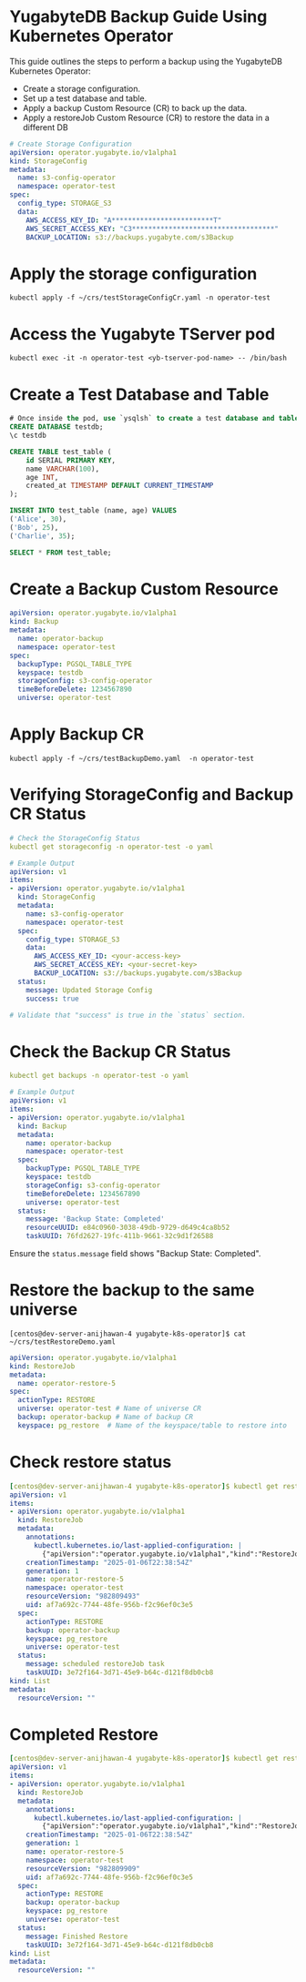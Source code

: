 # YugabyteDB Backup Guide Using Kubernetes Operator

This guide outlines the steps to perform a backup using the YugabyteDB Kubernetes Operator:
  * Create a storage configuration.
  * Set up a test database and table.
  * Apply a backup Custom Resource (CR) to back up the data.
  * Apply a restoreJob Custom Resource (CR) to restore the data in a different DB
```yaml
# Create Storage Configuration
apiVersion: operator.yugabyte.io/v1alpha1
kind: StorageConfig
metadata:
  name: s3-config-operator
  namespace: operator-test
spec:
  config_type: STORAGE_S3
  data:
    AWS_ACCESS_KEY_ID: "A*************************T"   
    AWS_SECRET_ACCESS_KEY: "C3***********************************"   
    BACKUP_LOCATION: s3://backups.yugabyte.com/s3Backup

```
# Apply the storage configuration
```
kubectl apply -f ~/crs/testStorageConfigCr.yaml -n operator-test
```

# Access the Yugabyte TServer pod
```
kubectl exec -it -n operator-test <yb-tserver-pod-name> -- /bin/bash
```
# Create a Test Database and Table
```sql
# Once inside the pod, use `ysqlsh` to create a test database and table
CREATE DATABASE testdb;
\c testdb

CREATE TABLE test_table (
    id SERIAL PRIMARY KEY,
    name VARCHAR(100),
    age INT,
    created_at TIMESTAMP DEFAULT CURRENT_TIMESTAMP
);

INSERT INTO test_table (name, age) VALUES
('Alice', 30),
('Bob', 25),
('Charlie', 35);

SELECT * FROM test_table;

```

# Create a Backup Custom Resource

```yaml
apiVersion: operator.yugabyte.io/v1alpha1
kind: Backup
metadata:
  name: operator-backup
  namespace: operator-test
spec:
  backupType: PGSQL_TABLE_TYPE
  keyspace: testdb
  storageConfig: s3-config-operator
  timeBeforeDelete: 1234567890
  universe: operator-test
```
# Apply Backup CR
```
kubectl apply -f ~/crs/testBackupDemo.yaml  -n operator-test
```
  
# Verifying StorageConfig and Backup CR Status

```yaml
# Check the StorageConfig Status
kubectl get storageconfig -n operator-test -o yaml

# Example Output
apiVersion: v1
items:
- apiVersion: operator.yugabyte.io/v1alpha1
  kind: StorageConfig
  metadata:
    name: s3-config-operator
    namespace: operator-test
  spec:
    config_type: STORAGE_S3
    data:
      AWS_ACCESS_KEY_ID: <your-access-key>
      AWS_SECRET_ACCESS_KEY: <your-secret-key>
      BACKUP_LOCATION: s3://backups.yugabyte.com/s3Backup
  status:
    message: Updated Storage Config
    success: true

# Validate that "success" is true in the `status` section.
```
# Check the Backup CR Status
```yaml
kubectl get backups -n operator-test -o yaml

# Example Output
apiVersion: v1
items:
- apiVersion: operator.yugabyte.io/v1alpha1
  kind: Backup
  metadata:
    name: operator-backup
    namespace: operator-test
  spec:
    backupType: PGSQL_TABLE_TYPE
    keyspace: testdb
    storageConfig: s3-config-operator
    timeBeforeDelete: 1234567890
    universe: operator-test
  status:
    message: 'Backup State: Completed'
    resourceUUID: e84c0960-3038-49db-9729-d649c4ca8b52
    taskUUID: 76fd2627-19fc-411b-9661-32c9d1f26588
```
Ensure the `status.message` field shows "Backup State: Completed".

# Restore the backup to the same universe
```
[centos@dev-server-anijhawan-4 yugabyte-k8s-operator]$ cat  ~/crs/testRestoreDemo.yaml 
```
```yaml
apiVersion: operator.yugabyte.io/v1alpha1
kind: RestoreJob
metadata:
  name: operator-restore-5
spec:
  actionType: RESTORE
  universe: operator-test # Name of universe CR
  backup: operator-backup # Name of backup CR
  keyspace: pg_restore  # Name of the keyspace/table to restore into
```

# Check restore status 
```yaml
[centos@dev-server-anijhawan-4 yugabyte-k8s-operator]$ kubectl get restorejobs -n operator-test -o yaml  
apiVersion: v1
items:
- apiVersion: operator.yugabyte.io/v1alpha1
  kind: RestoreJob
  metadata:
    annotations:
      kubectl.kubernetes.io/last-applied-configuration: |
        {"apiVersion":"operator.yugabyte.io/v1alpha1","kind":"RestoreJob","metadata":{"annotations":{},"name":"operator-restore-5","namespace":"operator-test"},"spec":{"actionType":"RESTORE","backup":"operator-backup","keyspace":"pg_restore","universe":"operator-test"}}
    creationTimestamp: "2025-01-06T22:38:54Z"
    generation: 1
    name: operator-restore-5
    namespace: operator-test
    resourceVersion: "982809493"
    uid: af7a692c-7744-48fe-956b-f2c96ef0c3e5
  spec:
    actionType: RESTORE
    backup: operator-backup
    keyspace: pg_restore
    universe: operator-test
  status:
    message: scheduled restoreJob task
    taskUUID: 3e72f164-3d71-45e9-b64c-d121f8db0cb8
kind: List
metadata:
  resourceVersion: ""
```

# Completed Restore
```yaml
[centos@dev-server-anijhawan-4 yugabyte-k8s-operator]$ kubectl get restorejobs -n operator-test -o yaml  
apiVersion: v1
items:
- apiVersion: operator.yugabyte.io/v1alpha1
  kind: RestoreJob
  metadata:
    annotations:
      kubectl.kubernetes.io/last-applied-configuration: |
        {"apiVersion":"operator.yugabyte.io/v1alpha1","kind":"RestoreJob","metadata":{"annotations":{},"name":"operator-restore-5","namespace":"operator-test"},"spec":{"actionType":"RESTORE","backup":"operator-backup","keyspace":"pg_restore","universe":"operator-test"}}
    creationTimestamp: "2025-01-06T22:38:54Z"
    generation: 1
    name: operator-restore-5
    namespace: operator-test
    resourceVersion: "982809909"
    uid: af7a692c-7744-48fe-956b-f2c96ef0c3e5
  spec:
    actionType: RESTORE
    backup: operator-backup
    keyspace: pg_restore
    universe: operator-test
  status:
    message: Finished Restore
    taskUUID: 3e72f164-3d71-45e9-b64c-d121f8db0cb8
kind: List
metadata:
  resourceVersion: ""
```

